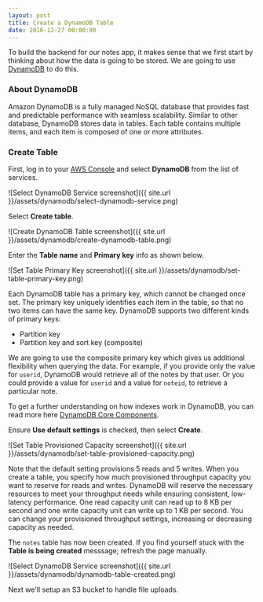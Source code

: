 ```yaml
---
layout: post
title: Create a DynamoDB Table
date: 2016-12-27 00:00:00
---
```


To build the backend for our notes app, it makes sense that we first start by thinking about how the data is going to be stored. We are going to use [DynamoDB](https://aws.amazon.com/dynamodb/) to do this.

### About DynamoDB

Amazon DynamoDB is a fully managed NoSQL database that provides fast and predictable performance with seamless scalability. Similar to other database, DynamoDB stores data in tables. Each table contains multiple items, and each item is composed of one or more attributes.

### Create Table

First, log in to your [AWS Console](https://console.aws.amazon.com) and select **DynamoDB** from the list of services.

![Select DynamoDB Service screenshot]({{ site.url }}/assets/dynamodb/select-dynamodb-service.png)

Select **Create table**.

![Create DynamoDB Table screenshot]({{ site.url }}/assets/dynamodb/create-dynamodb-table.png)

Enter the **Table name** and **Primary key** info as shown below.

![Set Table Primary Key screenshot]({{ site.url }}/assets/dynamodb/set-table-primary-key.png)

Each DynamoDB table has a primary key, which cannot be changed once set. The primary key uniquely identifies each item in the table, so that no two items can have the same key. DynamoDB supports two different kinds of primary keys:

* Partition key
* Partition key and sort key (composite)

We are going to use the composite primary key which gives us additional flexibility when querying the data. For example, if you provide only the value for `userid`, DynamoDB would retrieve all of the notes by that user. Or you could provide a value for `userid` and a value for `noteid`, to retrieve a particular note.

To get a further understanding on how indexes work in DynamoDB, you can read more here [DynamoDB Core Components][dynamodb-components].

Ensure **Use default settings** is checked, then select **Create**.

![Set Table Provisioned Capacity screenshot]({{ site.url }}/assets/dynamodb/set-table-provisioned-capacity.png)

Note that the default setting provisions 5 reads and 5 writes. When you create a table, you specify how much provisioned throughput capacity you want to reserve for reads and writes. DynamoDB will reserve the necessary resources to meet your throughput needs while ensuring consistent, low-latency performance. One read capacity unit can read up to 8 KB per second and one write capacity unit can write up to 1 KB per second. You can change your provisioned throughput settings, increasing or decreasing capacity as needed.

The `notes` table has now been created. If you find yourself stuck with the **Table is being created** messsage; refresh the page manually.

![Select DynamoDB Service screenshot]({{ site.url }}/assets/dynamodb/dynamodb-table-created.png)

Next we'll setup an S3 bucket to handle file uploads.

[dynamodb-components]: http://docs.aws.amazon.com/amazondynamodb/latest/developerguide/HowItWorks.CoreComponents.html
